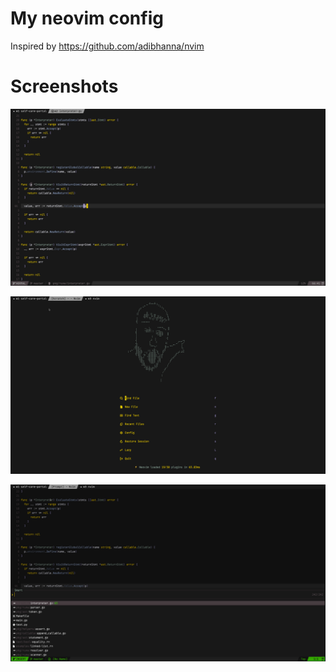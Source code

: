 # My neovim config

Inspired by https://github.com/adibhanna/nvim

# Screenshots

![](images/preview-1.png)

![](images/preview-2.png)

![](images/preview-3.png)
